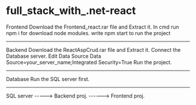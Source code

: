 # full_stack_with_.net-react
Frontend 
Download the Frontend_react.rar file and Extract it.
In cmd run npm i for download node modules.
write npm start to run the project
__________________________________________________________________
Backend
Download the ReactAspCrud.rar file and Extract it.
Connect the Database server.
Edit Data Source
Data Source=your_server_name;Integrated Security=True
Run the project.
____________________________________________________________________
Database
Run the SQL server first.
_____________________________________________________________________
SQL server -----> Backend proj. ------> Frontend proj.
